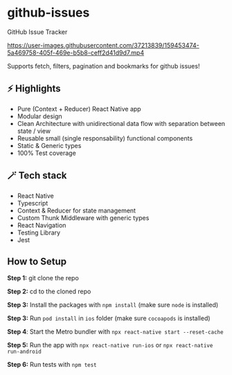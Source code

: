 # github-issues

GitHub Issue Tracker

https://user-images.githubusercontent.com/37213839/159453474-5a469758-405f-469e-b5b8-ceff2d41d9d7.mp4

Supports fetch, filters, pagination and bookmarks for github issues!



## ⚡ Highlights 

- Pure (Context + Reducer) React Native app
- Modular design
- Clean Architecture with unidirectional data flow with separation between state / view
- Reusable small (single responsability) functional components
- Static & Generic types
- 100% Test coverage

## 🪄 Tech stack
- React Native
- Typescript
- Context & Reducer for state management
- Custom Thunk Middleware with generic types
- React Navigation
- Testing Library
- Jest


## How to Setup

**Step 1:** git clone the repo

**Step 2:** cd to the cloned repo

**Step 3:** Install the packages with `npm install` (make sure `node` is installed) 

**Step 3:** Run `pod install` in `ios` folder (make sure `cocoapods` is installed)

**Step 4**: Start the Metro bundler with `npx react-native start --reset-cache`

**Step 5:** Run the app with `npx react-native run-ios` or `npx react-native run-android`

**Step 6:** Run tests with `npm test`
